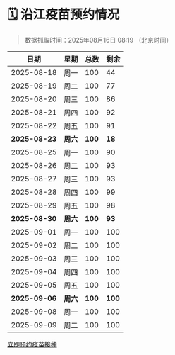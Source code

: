 # 🗓️ 沿江疫苗预约情况

> 数据抓取时间：2025年08月16日 08:19 （北京时间）

| 日期 | 星期 | 总数 | 剩余 |
|------|------|------|------|
| 2025-08-18 | 周一 | 100 | 44 |
| 2025-08-19 | 周二 | 100 | 77 |
| 2025-08-20 | 周三 | 100 | 86 |
| 2025-08-21 | 周四 | 100 | 92 |
| 2025-08-22 | 周五 | 100 | 91 |
| **2025-08-23** | **周六** | **100** | **18** |
| 2025-08-25 | 周一 | 100 | 90 |
| 2025-08-26 | 周二 | 100 | 93 |
| 2025-08-27 | 周三 | 100 | 93 |
| 2025-08-28 | 周四 | 100 | 99 |
| 2025-08-29 | 周五 | 100 | 98 |
| **2025-08-30** | **周六** | **100** | **93** |
| 2025-09-01 | 周一 | 100 | 100 |
| 2025-09-02 | 周二 | 100 | 100 |
| 2025-09-03 | 周三 | 100 | 100 |
| 2025-09-04 | 周四 | 100 | 100 |
| 2025-09-05 | 周五 | 100 | 100 |
| **2025-09-06** | **周六** | **100** | **100** |
| 2025-09-08 | 周一 | 100 | 100 |
| 2025-09-09 | 周二 | 100 | 100 |


<div class="button-container">
<a class="btn" href="http://yfzweb.ishequ.net/#/login" target="_blank">立即预约疫苗接种</a>
</div>
